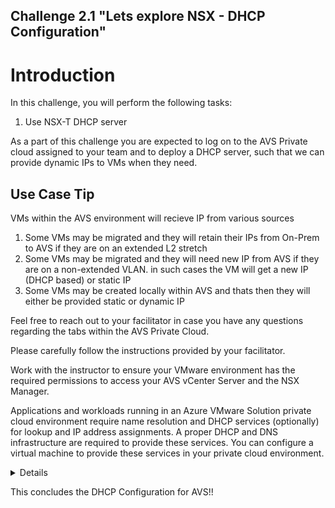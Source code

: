 Challenge 2.1
"Lets explore NSX - DHCP Configuration"
---

# Introduction

In this challenge, you will perform the following tasks:

1.	Use NSX-T DHCP server

As a part of this challenge you are expected to log on to the AVS Private cloud assigned to your team and to deploy a DHCP server, such that we can provide dynamic IPs to VMs when they need.  

## Use Case Tip 

VMs within the AVS environment will recieve IP from various sources 

1. Some VMs may be migrated and they will retain their IPs from On-Prem to AVS if they are on an extended L2 stretch
2. Some VMs may be migrated and they will need new IP from AVS if they are on a non-extended VLAN. in such cases the VM will get a new IP (DHCP based) or static IP
3. Some VMs may be created locally within AVS and thats then they will either be provided static or dynamic IP

Feel free to reach out to your facilitator in case you have any questions regarding the tabs within the AVS Private Cloud. 

Please carefully follow the instructions provided by your facilitator. 

Work with the instructor to ensure your VMware environment has the required permissions to access your AVS vCenter Server and the NSX Manager.

Applications and workloads running in an Azure VMware Solution private cloud environment require name resolution and DHCP services (optionally) for lookup and IP address assignments. A proper DHCP and DNS infrastructure are required to provide these services. You can configure a virtual machine to provide these services in your private cloud environment.

<details>

## Use NSX-T DHCP server
Here you will be using NSX-T to host your DHCP server and you will create a DHCP. Then you'll add a network segment and specify the DHCP IP address range.
### Create a DHCP server
1.	In the Azure VMware Solution portal, go to Workload Networking > DHCP and then select Add.

![](/Images/NSX/NSX_image1.png)

1.	Select DHCP for the Server Type, provide the server name and IP address CIDR, and then select OK.
 
![](/Images/NSX/NSX_image2.png)
 
2.	Once done, the DHCP server will be listed in the DHCP tab 
 
![](/Images/NSX/NSX_image3.png)

### Note
This DHCP server automatically gets connected to the default Tier 1 Gateway

3.	You can now log on to NSX Manager in AVS and verify that the DHCP server is attached to the Tier1 Gateway

</details>

This concludes the DHCP Configuration for AVS!!